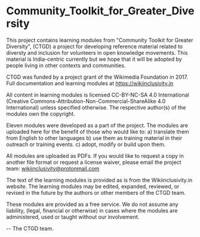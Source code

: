 # Community_Toolkit_for_Greater_Diversity
This project contains learning modules from "Community Toolkit for Greater Diversity", (CTGD) a project for developing reference material related to diversty and inclusion for volunteers in open knowledge movements. This material is India-centric currently but we hope that it will be adopted by people living in other contexts and communities.

CTGD was funded by a project grant of the Wikimedia Foundation in 2017. Full documentation and learning modules at https://wikiinclusivity.in

All content in learning modules is licensed CC-BY-NC-SA 4.0 International (Creative Commons-Attribution-Non-Commercial-ShareAlike 4.0 International) unless specified otherwise. The respective author(s) of the modules own the copyright. 

Eleven modules were developed as a part of the project. The modules are uploaded here for the benefit of those who would like to: 
a) translate them from English to other languages
b) use them as training material in their outreach or training events.
c) adopt, modify or build upon them. 

All modules are uploaded as PDFs. If you would like to request a copy in another file format or request a license waiver, please email the project team: wikiinclusivity@protonmail.com

The text of the learning modules is provided as is from the Wikiinclusivity.in website. The learning modules may be edited, expanded, reviewed, or revised in the future by the authors or other members of the CTGD team.

These modules are provided as a free service. We do not assume any liability, (legal, financial or otherwise) in cases where the modules are administered, used or taught without our involvement.

-- The CTGD team.
